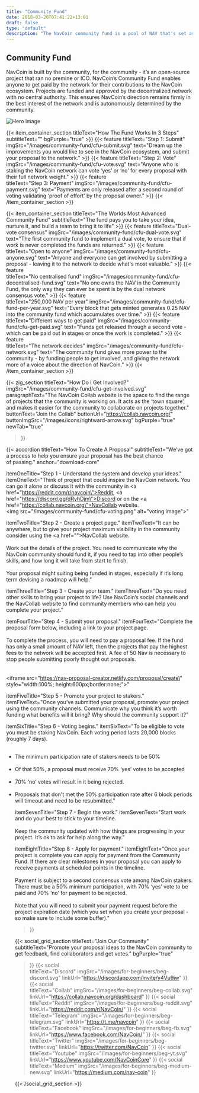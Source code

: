 ```yaml
---
title: "Community Fund"
date: 2018-03-20T07:41:22+13:01
draft: false
type: "default"
description: "The NavCoin community fund is a pool of NAV that's set aside to help kickstart community projects and  incentivise the ongoing development of NavCoin."
---
```

<section class="cf-hero">
    <div class="grid-container">
      <div class="text-container">
        <h1>Community Fund</h1>
        <p>NavCoin is built by the community, for the community - it’s an open-source project that ran no premine or ICO. NavCoin’s Community Fund enables anyone to get paid by the network for their contributions to the NavCoin ecosystem. Projects are funded and approved by the decentralized network with no central authority. This ensures NavCoin’s direction remains firmly in the best interest of the network and is autonomously determined by the community.</p>
      </div>
      <img src="/images/community-fund/cfu-hero.png" alt="Hero image">
    </div>
  </section>

{{< item_container_section
    titleText="How The Fund Works In 3&nbsp;Steps"
    subtitleText=""
    bgPurple="true"
    >}} 
    {{< feature
        titleText="Step 1: Submit"
        imgSrc="/images/community-fund/cfu-submit.svg"
        text="Dream up the improvements you would like to see in the NavCoin ecosystem, and submit your proposal to the&nbsp;network."
    >}}
    {{< feature
        titleText="Step 2: Vote"
        imgSrc="/images/community-fund/cfu-vote.svg"
        text="Anyone who is staking the NavCoin network can vote ‘yes’ or ‘no’ for every&nbsp;proposal with their full network weight."
    >}}
    {{< feature                 
        titleText="Step 3: Payment"
        imgSrc="/images/community-fund/cfu-payment.svg"
        text="Payments are only released after a second round of voting validating ‘proof&nbsp;of&nbsp;effort’ by the proposal owner."
    >}}
{{< /item_container_section >}}

{{< item_container_section
    titleText="The Worlds Most Advanced Community&nbsp;Fund"
    subtitleText="The fund pays you to take your idea, nurture it, and build a team to bring it to&nbsp;life"
    >}}
    {{< feature
        titleText="Dual-vote consensus"
        imgSrc="/images/community-fund/cfu-dual-vote.svg"
        text="The first community fund to implement a dual vote, to ensure that if work is never completed the funds are&nbsp;returned."
    >}}
    {{< feature
        titleText="Open to anyone"
        imgSrc="/images/community-fund/cfu-anyone.svg"
        text="Anyone and everyone can get involved by submitting a proposal - leaving it to the network to decide what's most&nbsp;valuable."
    >}}
    {{< feature                 
        titleText="No centralised fund"
        imgSrc="/images/community-fund/cfu-decentralised-fund.svg"
        text="No one owns the NAV in the Community Fund, the only way they can ever be spent is by the dual network consensus&nbsp;vote."
    >}}
    {{< feature                 
        titleText="250,000 NAV per year"
        imgSrc="/images/community-fund/cfu-fund-per-year.svg"
        text="Every block that gets minted generates 0.25 NAV into the community fund which accumulates over&nbsp;time."
    >}}
    {{< feature                 
        titleText="Different ways to get paid"
        imgSrc="/images/community-fund/cfu-get-paid.svg"
        text="Funds get released through a second vote - which can be paid out in stages or once the work is&nbsp;completed."
    >}}
    {{< feature                 
        titleText="The network decides"
        imgSrc="/images/community-fund/cfu-network.svg"
        text="The community fund gives more power to the community - by funding people to get involved, and giving the network more of a voice about the direction of&nbsp;NavCoin."
    >}}
{{< /item_container_section >}}

{{< zig_section
  titleText="How Do I Get Involved?"
  imgSrc="/images/community-fund/cfu-get-involved.svg"
  paragraphText="The NavCoin Collab website is the space to find the range of projects that the community is working on. It acts as the ‘town square’, and makes it easier for the community to collaborate on projects&nbsp;together."
  buttonText="Join the Collab"
  buttonUrl="https://collab.navcoin.org/"
  buttonImgSrc="/images/icons/rightward-arrow.svg"
  bgPurple="true"
  newTab="true"
>}}

{{< accordion
  titleText="How To Create A&nbsp;Proposal"
  subtitleText="We’ve got a process to help you ensure your proposal has the best chance of&nbsp;passing."
  anchor="download-core"

  itemOneTitle="Step 1 - Understand the system and develop your ideas."
  itemOneText="Think of project that could inspire the NavCoin network. You can go it alone or discuss it with the community in <a href=\"https://reddit.com/r/navcoin\">Reddit</a>, <a href=\"https://discord.gg/dRyhDjm\">Discord</a> or on the <a href=\"https://collab.navcoin.org\">NavCollab website</a>.  <br><img src=\"/images/community-fund/cfu-voting.png\" alt=\"voting image\">"    

  itemTwoTitle="Step 2 - Create a project page."
  itemTwoText="It can be anywhere, but to give your project maximum visibility in the community consider using the <a href=\"\">NavCollab website</a>.<br><br>Work out the details of the project. You need to communicate why the NavCoin community should fund it, if you need to tap into other people’s skills, and how long it will take from start to finish. <br><br>Your proposal might suiting being funded in stages, especially if it’s long term devising a roadmap will help."

  itemThreeTitle="Step 3 - Create your team."
  itemThreeText="Do you need other skills to bring your project to life? Use NavCoin’s social channels and the NavCollab website to find community members who can help you complete your project."

  itemFourTitle="Step 4 - Submit your proposal."
  itemFourText="Complete the proposal form below, including a link to your project page.<br><br>To complete the process, you will need to pay a proposal fee. If the fund has only a small amount of NAV left, then the projects that pay the highest fees to the network will be accepted first. A fee of 50 Nav is necessary to stop people submitting poorly thought out proposals.<br><br><br><iframe src=\"https://nav-proposal-creator.netlify.com/proposal/create\" style=\"width:100%; height:600px;border:none;\"></iframe>"

  itemFiveTitle="Step 5 - Promote your project to stakers."
  itemFiveText="Once you’ve submitted your proposal, promote your project using the community channels. Communicate why you think it’s worth funding what benefits will it bring? Why should the community support&nbsp;it?"

  itemSixTitle="Step 6 - Voting begins."
  itemSixText="To be eligible to vote you must be staking NavCoin. Each voting period lasts 20,000 blocks (roughly 7 days).<br><br><ul><li>The minimum participation rate of stakers needs to be 50%</li><br><li>Of that 50%, a proposal must receive 70% ‘yes’ votes to be accepted</li><br><li>70% ‘no’ votes will result in it being rejected.</li><br><li>Proposals that don't met the 50% participation rate after 6 block periods will timeout and need to be resubmitted."

  itemSevenTitle="Step 7 - Begin the work."
  itemSevenText="Start work and do your best to stick to your&nbsp;timeline.<br><br>Keep the community updated with how things are progressing in your project. It’s ok to ask for help along the&nbsp;way."

  itemEightTitle="Step 8 - Apply for payment."
  itemEightText="Once your project is complete you can apply for payment from the Community Fund. If there are clear milestones in your proposal you can apply to receive payments at scheduled points in the&nbsp;timeline.<br><br>Payment is subject to a second consensus vote among NavCoin stakers. There must be a 50% minimum participation, with 70% ‘yes’ vote to be paid and 70% ‘no’ for payment to be&nbsp;rejected.<br><br>Note that you will need to submit your payment request before the project expiration date (which you set when you create your proposal - so make sure to include some&nbsp;buffer)."
>}}

{{< social_grid_section
    titleText="Join Our Community"
    subtitleText="Promote your proposal ideas to the NavCoin community to get feedback, find collaborators and get votes."
    bgPurple="true"
>}}
    {{< social                 
    titleText="Discord"
    imgSrc="/images/for-beginners/beg-discord.svg"
    linkUrl="https://discordapp.com/invite/y4Vu9jw"
>}}
{{< social                 
    titleText="Collab"
    imgSrc="/images/for-beginners/beg-collab.svg"
    linkUrl="https://collab.navcoin.org/dashboard"
>}}
{{< social                 
    titleText="Reddit"
    imgSrc="/images/for-beginners/beg-reddit.svg"
    linkUrl="https://reddit.com/r/NavCoin/"
>}}
{{< social                 
    titleText="Telegram"
    imgSrc="/images/for-beginners/beg-telegram.svg"
    linkUrl="https://t.me/navcoin"
>}}
{{< social                 
    titleText="Facebook"
    imgSrc="/images/for-beginners/beg-fb.svg"
    linkUrl="https://www.facebook.com/NavCoin/"
>}}
{{< social                 
    titleText="Twitter"
    imgSrc="/images/for-beginners/beg-twitter.svg"
    linkUrl="https://twitter.com/NavCoin"
>}}
{{< social                 
    titleText="Youtube"
    imgSrc="/images/for-beginners/beg-yt.svg"
    linkUrl="https://www.youtube.com/NavCoinCore"
>}}
{{< social                 
    titleText="Medium"
    imgSrc="/images/for-beginners/beg-medium-new.svg"
    linkUrl="https://medium.com/nav-coin"
>}}

{{< /social_grid_section >}}


<style>
mat-card.mat-card {
    box-shadow: none !important;
}
</style>